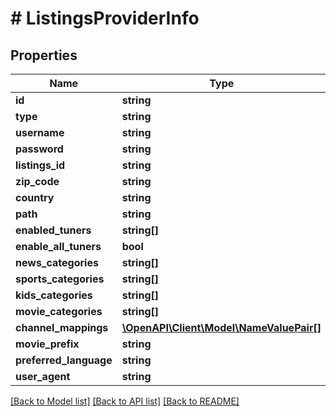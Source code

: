 # # ListingsProviderInfo

## Properties

Name | Type | Description | Notes
------------ | ------------- | ------------- | -------------
**id** | **string** |  | [optional]
**type** | **string** |  | [optional]
**username** | **string** |  | [optional]
**password** | **string** |  | [optional]
**listings_id** | **string** |  | [optional]
**zip_code** | **string** |  | [optional]
**country** | **string** |  | [optional]
**path** | **string** |  | [optional]
**enabled_tuners** | **string[]** |  | [optional]
**enable_all_tuners** | **bool** |  | [optional]
**news_categories** | **string[]** |  | [optional]
**sports_categories** | **string[]** |  | [optional]
**kids_categories** | **string[]** |  | [optional]
**movie_categories** | **string[]** |  | [optional]
**channel_mappings** | [**\OpenAPI\Client\Model\NameValuePair[]**](NameValuePair.md) |  | [optional]
**movie_prefix** | **string** |  | [optional]
**preferred_language** | **string** |  | [optional]
**user_agent** | **string** |  | [optional]

[[Back to Model list]](../../README.md#models) [[Back to API list]](../../README.md#endpoints) [[Back to README]](../../README.md)

